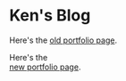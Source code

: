 # Ken's Blog

Here's the 
[old portfolio page](https://creativeken.netlify.app).

Here's the  
[new portfolio page](https://kenportfolio.github.io/Portfolio/).
